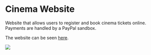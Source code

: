# Cinema Website

Website that allows users to register and book cinema tickets online.  
Payments are handled by a PayPal sandbox.

The website can be seen [here](https://www.sedhna.com/cinema).

![](https://www.sedhna.com/cinema/screen.png)

